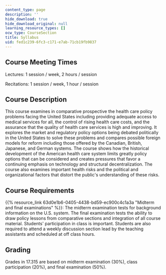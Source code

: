 ```yaml
---
content_type: page
description: ''
hide_download: true
hide_download_original: null
learning_resource_types: []
ocw_type: CourseSection
title: Syllabus
uid: fed1c239-6fc3-c171-e7ab-71cb19fb9837
---
```


Course Meeting Times
--------------------

Lectures: 1 session / week, 2 hours / session

Recitations: 1 session / week, 1 hour / session

Course Description
------------------

This course examines in comparative prospective the health care policy problems facing the United States including providing adequate access to medical services for all, the control of rising health care costs, and the assurance that the quality of health care services is high and improving. It explores the market and regulatory policy options being debated politically in the United States to solve these problems and compares possible foreign models for reform including those offered by the Canadian, British, Japanese, and German systems. The course shows how the historical development of the American health care system limits greatly policy options that can be considered and creates pressures that favor a continuing emphasis on technology and structural decentralization. The course also examines important health risks and the political and organizational factors that distort the public's understanding of these risks.

Course Requirements
-------------------

{{% resource_link 63d0e1b6-0405-4438-bd59-ec900c4c1a3a "Midterm and final examinations" %}}: The midterm examination tests for background information on the U.S. system. The final examination tests the ability to draw policy lessons from comparative sections and integration of all course material. Students' participation in class is important. Students are also required to attend a weekly discussion section lead by the teaching assistants and scheduled at off class hours.

Grading
-------

Grades in 17.315 are based on midterm examination (30%), class participation (20%), and final examination (50%).
